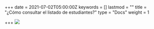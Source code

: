+++
date = 2021-07-02T05:00:00Z
keywords = []
lastmod = ""
title = "¿Cómo consultar el listado de estudiantes?"
type = "Docs"
weight = 1

+++
![](/uploads/plantel-listado-estudiantes.gif)